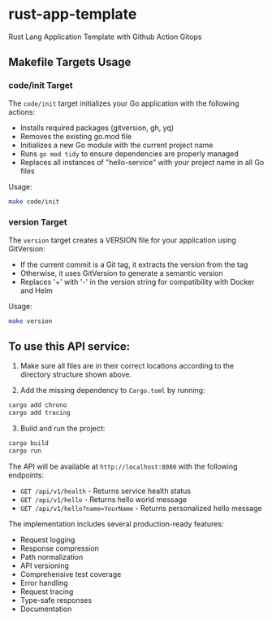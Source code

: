 # rust-app-template

Rust Lang Application Template with Github Action Gitops

## Makefile Targets Usage

### code/init Target

The `code/init` target initializes your Go application with the following actions:

- Installs required packages (gitversion, gh, yq)
- Removes the existing go.mod file
- Initializes a new Go module with the current project name
- Runs `go mod tidy` to ensure dependencies are properly managed
- Replaces all instances of "hello-service" with your project name in all Go files

Usage:

```bash
make code/init
```

### version Target

The `version` target creates a VERSION file for your application using GitVersion:

- If the current commit is a Git tag, it extracts the version from the tag
- Otherwise, it uses GitVersion to generate a semantic version
- Replaces '+' with '-' in the version string for compatibility with Docker and Helm

Usage:

```bash
make version
```



## To use this API service:

1. Make sure all files are in their correct locations according to the directory structure shown above.

2. Add the missing dependency to `Cargo.toml` by running:
```bash
cargo add chrono
cargo add tracing
```

3. Build and run the project:
```bash
cargo build
cargo run
```

The API will be available at `http://localhost:8080` with the following endpoints:
- `GET /api/v1/health` - Returns service health status
- `GET /api/v1/hello` - Returns hello world message
- `GET /api/v1/hello?name=YourName` - Returns personalized hello message

The implementation includes several production-ready features:
- Request logging
- Response compression
- Path normalization
- API versioning
- Comprehensive test coverage
- Error handling
- Request tracing
- Type-safe responses
- Documentation

